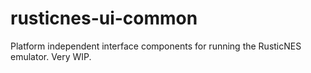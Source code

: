 # rusticnes-ui-common
Platform independent interface components for running the RusticNES emulator. Very WIP.
